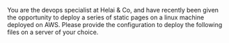 You are the devops specialist at Helai & Co, and have recently been given the opportunity to deploy a series of static pages on a linux machine deployed on AWS.  Please provide the configuration to deploy the following files on a server of your choice.  
  
